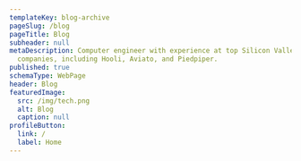 ```yaml
---
templateKey: blog-archive
pageSlug: /blog
pageTitle: Blog
subheader: null
metaDescription: Computer engineer with experience at top Silicon Valley tech
  companies, including Hooli, Aviato, and Piedpiper.
published: true
schemaType: WebPage
header: Blog
featuredImage:
  src: /img/tech.png
  alt: Blog
  caption: null
profileButton:
  link: /
  label: Home
---
```

